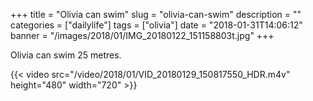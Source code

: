 +++
title = "Olivia can swim"
slug = "olivia-can-swim"
description = ""
categories = ["dailylife"]
tags = ["olivia"]
date = "2018-01-31T14:06:12"
banner = "/images/2018/01/IMG_20180122_151158803t.jpg"
+++

Olivia can swim 25 metres.

{{< video src="/video/2018/01/VID_20180129_150817550_HDR.m4v" height="480" width="720" >}}

